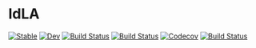 # IdLA

[![Stable](https://img.shields.io/badge/docs-stable-blue.svg)](https://indigits.github.io/IdLA.jl/stable)
[![Dev](https://img.shields.io/badge/docs-dev-blue.svg)](https://indigits.github.io/IdLA.jl/dev)
[![Build Status](https://travis-ci.com/indigits/IdLA.jl.svg?branch=master)](https://travis-ci.com/indigits/IdLA.jl)
[![Build Status](https://ci.appveyor.com/api/projects/status/github/indigits/IdLA.jl?svg=true)](https://ci.appveyor.com/project/indigits/IdLA-jl)
[![Codecov](https://codecov.io/gh/indigits/IdLA.jl/branch/master/graph/badge.svg)](https://codecov.io/gh/indigits/IdLA.jl)
[![Build Status](https://api.cirrus-ci.com/github/indigits/IdLA.jl.svg)](https://cirrus-ci.com/github/indigits/IdLA.jl)
